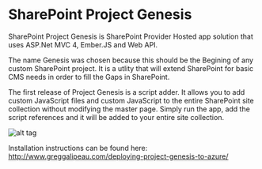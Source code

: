 # SharePoint Project Genesis

SharePoint Project Genesis is SharePoint Provider Hosted app solution that uses ASP.Net MVC 4, Ember.JS and Web API.

The name Genesis was chosen because this should be the Begining of any custom SharePoint project. 
It is a utlity that will extend SharePoint for basic CMS needs in order to fill the Gaps in SharePoint.

The first release of Project Genesis is a script adder. It allows you to add custom JavaScript files and custom JavaScript 
to the entire SharePoint site collection without modifying the master page. Simply run the app, add the script references 
and it will be added to your entire site collection.

![alt tag](https://cloud.githubusercontent.com/assets/9720357/7159093/b10d4508-e34d-11e4-9d36-5752455228b9.png)

Installation instructions can be found here: http://www.greggalipeau.com/deploying-project-genesis-to-azure/

